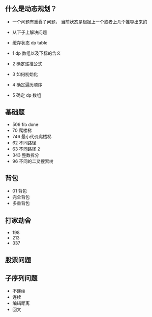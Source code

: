 ## 什么是动态规划？

- 一个问题有重叠子问题， 当前状态是根据上一个或者上几个推导出来的

- 从下子上解决问题
- 缓存状态 dp table

- 1 dp 数组以及下标的含义
- 2 确定递推公式
- 3 如何初始化
- 4 确定遍历顺序
- 5 确定 dp 数组

## 基础题

- 509 fib done
- 70 爬楼梯
- 746 最小代价爬楼梯
- 62 不同路径
- 63 不同路径 2
- 343 整数拆分
- 96 不同的二叉搜索树

## 背包

- 01 背包
- 完全背包
- 多重背包

## 打家劫舍

- 198
- 213
- 337

## 股票问题

## 子序列问题

- 不连续
- 连续
- 编辑距离
- 回文
